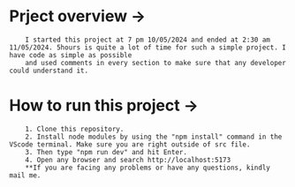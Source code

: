 # Prject overview ->
        I started this project at 7 pm 10/05/2024 and ended at 2:30 am 11/05/2024. 5hours is quite a lot of time for such a simple project. I have code as simple as possible 
        and used comments in every section to make sure that any developer could understand it.

# How to run this project ->
        1. Clone this repository.
        2. Install node modules by using the "npm install" command in the VScode terminal. Make sure you are right outside of src file.
        3. Then type "npm run dev" and hit Enter.
        4. Open any browser and search http://localhost:5173
        **If you are facing any problems or have any questions, kindly mail me.
